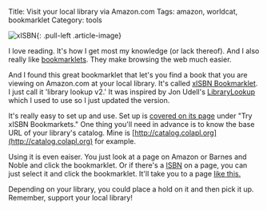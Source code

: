 Title: Visit your local library via Amazon.com
Tags: amazon, worldcat, bookmarklet
Category: tools

![xISBN]({filename}/images/20100130.gif){: .pull-left .article-image}

I love reading.  It's how I get most my knowledge (or lack thereof).  And I
also really like [bookmarklets][0].  They make browsing the web much easier.

And I found this great bookmarklet that let's you find a book that you are
viewing on Amazon.com at your local library.  It's called [xISBN
Bookmarklet][1].  I just call it 'library lookup v2.'  It was inspired by Jon
Udell's [LibraryLookup](http://jonudell.net/LibraryLookupGenerator.html) which
I used to use so I just updated the version.

It's really easy to set up and use.  Set up is [covered on its page][1] under
&quot;Try xISBN Bookmarkets.&quot; One thing you'll need in advance is to know
the base URL of your library's catalog.  Mine is
[http://catalog.colapl.org](http://catalog.colapl.org) for example.

Using it is even eaiser.  You just look at a page on Amazon or Barnes and
Noble and click the bookmarklet.  Or if there's a [ISBN][3] on a page, you can just
select it and click the bookmarklet.  It'll take you to a page [like
this.][2]

Depending on your library, you could place a hold on it and then pick it up.
Remember, support your local library!


  [0]: http://en.wikipedia.org/wiki/Bookmarklet "What is a bookmarklet?"
  [1]: http://xisbn.worldcat.org/liblook2/index.htm "xISBN Bookmarket"
  [2]: http://xisbn.worldcat.org/liblook/resolve.htm?res_id=http://catalog.colapl.org/&rft.isbn=1878424076&url_ver=Z39.88-2004&rft_val_fmt=info:ofi/fmt:kev:mtx:book  "Seth Speaks"
  [3]: http://en.wikipedia.org/wiki/International_Standard_Book_Number "ISBN"
